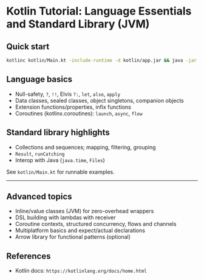 # Kotlin Tutorial: Language Essentials and Standard Library (JVM)

## Quick start

```bash
kotlinc kotlin/Main.kt -include-runtime -d kotlin/app.jar && java -jar kotlin/app.jar
```

## Language basics

- Null-safety, `?`, `!!`, Elvis `?:`, `let`, `also`, `apply`
- Data classes, sealed classes, object singletons, companion objects
- Extension functions/properties, infix functions
- Coroutines (kotlinx.coroutines): `launch`, `async`, `flow`

## Standard library highlights

- Collections and sequences; mapping, filtering, grouping
- `Result`, `runCatching`
- Interop with Java (`java.time`, `Files`)

See `kotlin/Main.kt` for runnable examples.

---

## Advanced topics

- Inline/value classes (JVM) for zero-overhead wrappers
- DSL building with lambdas with receiver
- Coroutine contexts, structured concurrency, flows and channels
- Multiplatform basics and expect/actual declarations
- Arrow library for functional patterns (optional)

## References

- Kotlin docs: `https://kotlinlang.org/docs/home.html`